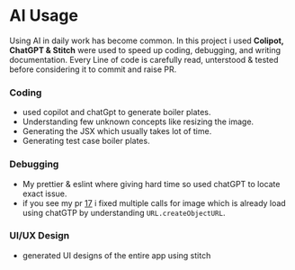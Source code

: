 # AI Usage

Using AI in daily work has become common. In this project i used **Colipot, ChatGPT & Stitch** were used to speed up coding, debugging, and writing documentation. Every Line of code is carefully read, unterstood & tested before considering it to commit and raise PR.

### Coding

- used copilot and chatGpt to generate boiler plates.
- Understanding few unknown concepts like resizing the image.
- Generating the JSX which usually takes lot of time.
- Generating test case boiler plates.

### Debugging

- My prettier & eslint where giving hard time so used chatGPT to locate exact issue.
- if you see my pr [17](https://github.com/ashish328/ai-studio/pull/17) i fixed multiple calls for image which is already load using chatGTP by understanding `URL.createObjectURL`.

### UI/UX Design

- generated UI designs of the entire app using stitch
